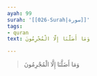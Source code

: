```yaml
---
ayah: 99
surah: '[[026-Surah|سورة]]'
tags:
- quran
text: وَمَا أَضَلَّنَا إِلَّا الْمُجْرِمُونَ

---
```

> وَمَا أَضَلَّنَا إِلَّا الْمُجْرِمُونَ
